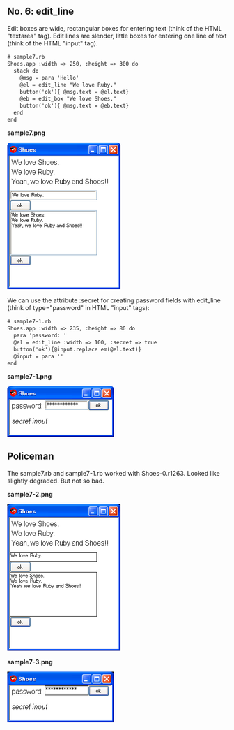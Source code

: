 No. 6: edit\_line
-----------------

Edit boxes are wide, rectangular boxes for entering text (think of the HTML "textarea" tag). 
Edit lines are slender, little boxes for entering one line of text (think of the HTML "input" tag).

	# sample7.rb
	Shoes.app :width => 250, :height => 300 do
	  stack do
	    @msg = para 'Hello'
	    @el = edit_line "We love Ruby."
	    button('ok'){ @msg.text = @el.text}
	    @eb = edit_box "We love Shoes."
	    button('ok'){ @msg.text = @eb.text}
	  end
	end

**sample7.png**

![sample7.png](http://github.com/ashbb/shoes_tutorial_html/raw/master/images/sample7.png)

We can use the attribute :secret for creating password fields with edit\_line (think of type="password" in HTML "input" tags): 

	# sample7-1.rb
	Shoes.app :width => 235, :height => 80 do
	  para 'password: '
	  @el = edit_line :width => 100, :secret => true
	  button('ok'){@input.replace em(@el.text)}
	  @input = para ''
	end

**sample7-1.png**

![sample7-1.png](http://github.com/ashbb/shoes_tutorial_html/raw/master/images/sample7-1.png)

Policeman
---------

The sample7.rb and sample7-1.rb worked with Shoes-0.r1263. Looked like slightly degraded. But not so bad.

**sample7-2.png**

![sample7-2.png](http://github.com/ashbb/shoes_tutorial_html/raw/master/images/sample7-2.png)

**sample7-3.png**

![sample7-3.png](http://github.com/ashbb/shoes_tutorial_html/raw/master/images/sample7-3.png)



